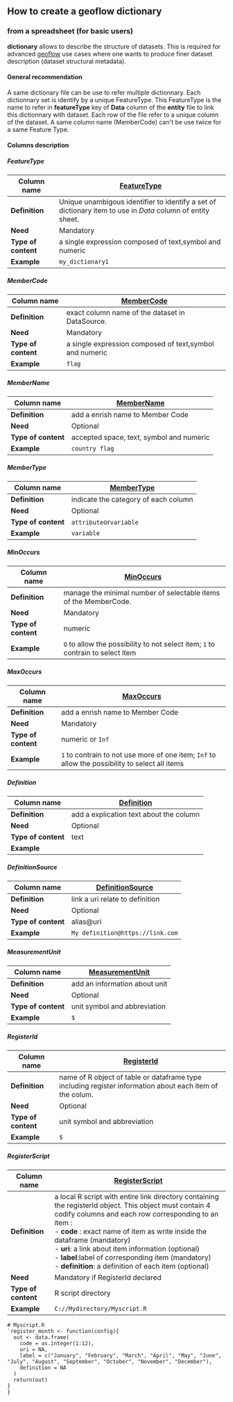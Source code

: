 ## **How to create a geoflow dictionary**
### from a spreadsheet (for basic users)
**dictionary** allows to describe the structure of datasets. This is required for advanced [geoflow](https://github.com/eblondel) use cases where one wants to produce finer dataset description (dataset structural metadata). 
#### General recommendation
A same dictionary file can be use to refer multiple dictionnary. Each dictionnary set is identify by a unique FeatureType. This FeatureType is the name  to refer in **featureType** key of **Data** column of the **entity** file  to link this dictionnary with dataset. 
Each row of the file refer to a unique column of the dataset. A same column name (MemberCode) can't be use twice for a same Feature Type. 

#### Columns description

##### FeatureType

| **Column name**              | <u>FeatureType</u> |
| ---------------------------- | ----------------------- |
| **Definition**               | Unique unambigous identifier to identify a set of dictionary item to use in *Data* column of entity sheet.|
| **Need**                     |Mandatory                |
| **Type of content** 		   |a single expression composed of text,symbol and numeric   |
| **Example**                 |`my_dictionary1`        |

##### MemberCode

| **Column name**              | <u>MemberCode</u> |
| ---------------------------- | ----------------------- |
| **Definition**               | exact column name of the dataset in DataSource.  |
| **Need**                     |Mandatory                |
| **Type of content** 		   |a single expression composed of text,symbol and numeric   |
| **Example**                 |`flag`        |

##### MemberName
| **Column name**              | <u>MemberName</u> |
| ---------------------------- | ----------------------- |
| **Definition**               |add a enrish name to Member Code  |
| **Need**                     |Optional                |
| **Type of content** 		   | accepted space, text, symbol and numeric |
| **Example**                 |`country flag`        |

##### MemberType
| **Column name**              | <u>MemberType</u> |
| ---------------------------- | ----------------------- |
| **Definition**               |indicate the category of each column  |
| **Need**                     |Optional                |
| **Type of content** 		   | `attribute`or`variable` |
| **Example**                 |`variable`        |

##### MinOccurs
| **Column name**              | <u>MinOccurs</u> |
| ---------------------------- | ----------------------- |
| **Definition**               |manage the minimal number of selectable items of the MemberCode.|
| **Need**                     |Mandatory                |
| **Type of content** 		   | numeric  |
| **Example**                 |`O` to allow the possibility to not select item; `1` to contrain to select item        |
##### MaxOccurs
| **Column name**              | <u>MaxOccurs</u> |
| ---------------------------- | ----------------------- |
| **Definition**               |add a enrish name to Member Code |
| **Need**                     |Mandatory                |
| **Type of content** 		   | numeric or `Inf`  |
| **Example**                 |`1` to contrain to not use more of one item; `Inf` to allow the possibility to select all items        |

##### Definition
| **Column name**              | <u>Definition</u> |
| ---------------------------- | ----------------------- |
| **Definition**               |add a explication text about the column|
| **Need**                     |Optional                |
| **Type of content** 		   | text  |
| **Example**                 |        |

##### DefinitionSource
| **Column name**              | <u>DefinitionSource</u> |
| ---------------------------- | ----------------------- |
| **Definition**               |link a uri relate to definition|
| **Need**                     |Optional                |
| **Type of content** 		   |alias@uri  |
| **Example**                 |`My definition@https://link.com`  |

##### MeasurementUnit
| **Column name**              | <u>MeasurementUnit</u> |
| ---------------------------- | ----------------------- |
| **Definition**               |add an information about unit |
| **Need**                     |Optional                |
| **Type of content** 		   |unit symbol and abbreviation  |
| **Example**                 |`$` |

##### RegisterId
| **Column name**              | <u>RegisterId</u> |
| ---------------------------- | ----------------------- |
| **Definition**               |name of R object of table or dataframe type including register information about each item of the colum.|
| **Need**                     |Optional                |
| **Type of content** 		   |unit symbol and abbreviation  |
| **Example**                 |`$` |

##### RegisterScript
| **Column name**              | <u>RegisterScript</u> |
| ---------------------------- | ----------------------- |
| **Definition**               |a local R script with entire link directory containing the registerId object. This object must contain 4 codify columns and each row corresponding to an item :<br/>- **code** : exact name of item as write inside the dataframe (mandatory)<br/>- **uri**: a link about item information (optional)<br/>- **label**:label of corresponding item (mandatory) <br/>- **definition**: a definition of each item (optional)<br> |
| **Need**                     |Mandatory if RegisterId declared                |
| **Type of content** 		   |R script directory  |
| **Example**                 |`C://Mydirectory/Myscript.R` |
```{r} 
# Myscript.R
`register_month <- function(config){  
  out <- data.frame(
    code = as.integer(1:12),
    uri = NA,
    label = c("January", "February", "March", "April", "May", "June", "July", "August", "September", "October", "November", "December"),
    definition = NA
  )
  return(out)		
}
}
```